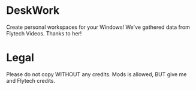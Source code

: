 # DeskWork
Create personal workspaces for your Windows!
We've gathered data from Flytech Videos. Thanks to her!
# Legal
Please do not copy WITHOUT any credits. Mods is allowed, BUT give me and Flytech credits.
